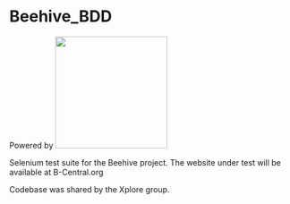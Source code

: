 # Beehive_BDD
Powered by <img src="https://cucumber.io/images/cucumber-logo.svg" width="200"/>

Selenium test suite for the Beehive project. 
The website under test will be available at B-Central.org

Codebase was shared by the Xplore group. 
